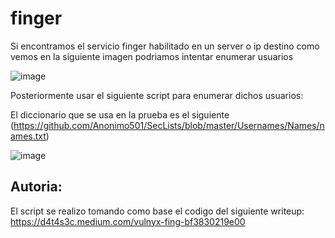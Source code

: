 # finger

Si encontramos el servicio finger habilitado en un server o ip destino como vemos en la siguiente imagen podriamos intentar enumerar usuarios

![image](https://github.com/Anonimo501/finger/assets/67207446/321e7a16-dfc7-4d59-be83-af509428c436)

Posteriormente usar el siguiente script para enumerar dichos usuarios:

El diccionario que se usa en la prueba es el siguiente (https://github.com/Anonimo501/SecLists/blob/master/Usernames/Names/names.txt)

![image](https://github.com/Anonimo501/finger/assets/67207446/abc93d4a-26de-4b1e-903e-f9c7de1e1e0f)

## Autoria:

El script se realizo tomando como base el codigo del siguiente writeup: https://d4t4s3c.medium.com/vulnyx-fing-bf3830219e00 
